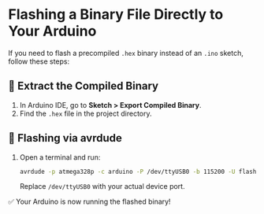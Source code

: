 # **Flashing a Binary File Directly to Your Arduino**

If you need to flash a precompiled `.hex` binary instead of an `.ino` sketch, follow these steps:

## **🔹 Extract the Compiled Binary**
1. In Arduino IDE, go to **Sketch > Export Compiled Binary**.
2. Find the `.hex` file in the project directory.

## **🔹 Flashing via avrdude**
1. Open a terminal and run:
   ```bash
   avrdude -p atmega328p -c arduino -P /dev/ttyUSB0 -b 115200 -U flash:w:yourfile.hex:i
   ```
   Replace `/dev/ttyUSB0` with your actual device port.

✅ Your Arduino is now running the flashed binary!
